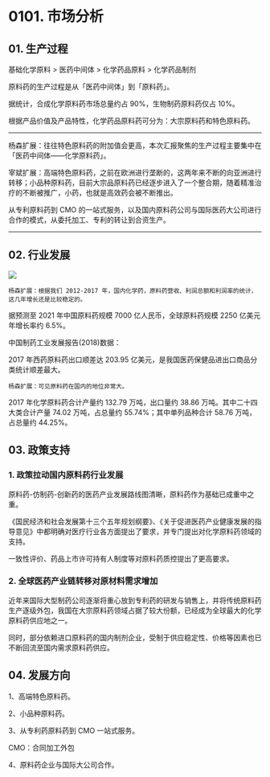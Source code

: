 # 0101. 市场分析

## 01. 生产过程

基础化学原料 > 医药中间体 > 化学药品原料 > 化学药品制剂
	
原料药的生产过程是从「医药中间体」到「原料药」。

据统计，合成化学原料药市场总量约占 90%，生物制药原料药仅占 10%。

根据产品价值及产品特性，化学药品原料药可分为：大宗原料药和特色原料药。

---

杨森扩展：往往特色原料药的附加值会更高，本次汇报聚焦的生产过程主要集中在「医药中间体——化学原料药」。
	
宰斌扩展：高端特色原料药，之前在欧洲进行垄断的，这两年来不断的向亚洲进行转移；小品种原料药，目前大宗品原料药已经逐步进入了一个整合期，随着精准治疗的不断被推广，小药，也就是高效药会被不断推出。

从专利原料药到 CMO 的一站式服务，以及国内原料药公司与国际医药大公司进行合作的模式，从委托加工、专利的转让到合资生产。

---

## 02. 行业发展

![](https://raw.githubusercontent.com/dalong0514/selfstudy/master/图片链接/化工设计/2019013.PNG)

	杨森扩展：根据我们 2012-2017 年，国内化学药，原料药营收、利润总额和利润率的统计，这几年增长还是比较稳定的。

据预测至 2021 年中国原料药规模 7000 亿人民币，全球原料药规模 2250 亿美元年增长率约 6.5%。

中国制药工业发展报告(2018)数据：

2017 年西药原料药出口顺差达 203.95 亿美元，是我国医药保健品进出口商品分类统计顺差最大。

	杨森扩展：可见原料药在国内的地位非常大。

2017 年化学原料药合计产量约 132.79 万吨，出口量约 38.86 万吨。其中二十四大类合计产量 74.02 万吨，占总量约 55.74%；其中单列品种合计 58.76 万吨，占总量约 44.25%。

## 03. 政策支持

### 1. 政策拉动国内原料药行业发展

原料药-仿制药-创新药的医药产业发展路线图清晰，原料药作为基础已成重中之重。

《国民经济和社会发展第十三个五年规划纲要》、《关于促进医药产业健康发展的指导意见》中都明确对医疗行业各方面提出了要求，并专门提出对化学原料药领域的支持。

一致性评价、药品上市许可持有人制度等对原料药质控提出了更高要求。

### 2. 全球医药产业链转移对原材料需求增加

近年来国际大型制药公司逐渐将重心放到专利药的研发与销售上，并将传统原料药生产逐级外包，我国在大宗原料药领域占据了较大份额，已经成为全球最大的化学原料药供应地之一。

同时，部分依赖进口原料药的国内制剂企业，受制于供应稳定性、价格等因素也已不断回流至国内需求原料药供应。

## 04. 发展方向

1、高端特色原料药。

2、小品种原料药。

3、从专利药原料药到 CMO 一站式服务。

CMO：合同加工外包

4、原料药企业与国际大公司合作。